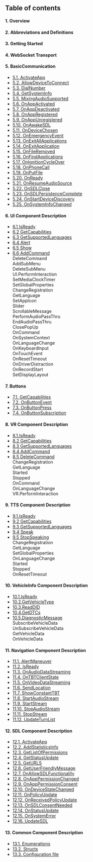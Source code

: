 ## Table of contents

#### 1. Overview

#### 2. Abbreviations and Definitions

#### 3. Getting Started

#### 4. WebSocket Transport

#### 5. BasicCommunication
 -   [5.1. ActivateApp](BasicCommunication/ActivateApp/index.md#activateapp)
 -   [5.2. AllowDeviceToConnect](BasicCommunication/AllowDeviceToConnect/index.md#allowdevicetoconnect)
 -   [5.3. DialNumber](BasicCommunication/DialNumber/index.md#dialnumber)
 -   [5.4. GetSystemInfo](BasicCommunication/GetSystemInfo/index.md#getsysteminfo)
 -   [5.5. MixingAudioSupported](BasicCommunication/MixingAudioSupported/index.md#mixingaudiosupported)
 -   [5.6. OnAppActivated](BasicCommunication/OnAppActivated/index.md#onappactivated)
 -   [5.7. OnAppDeactivated](BasicCommunication/OnAppDeactivated/index.md#onappdeactivated)
 -   [5.8. OnAppRegistered](BasicCommunication/OnAppRegistered/index.md#onappregistered)
 -   [5.9. OnAppUnregistered](BasicCommunication/OnAppUnregistered/index.md#onappunregistered)
 -   [5.10. OnAwakeSDL](BasicCommunication/OnAwakeSDL/index.md#onawakesdl)
 -   [5.11. OnDeviceChosen](BasicCommunication/OnDeviceChosen/index.md#ondevicechosen)
 -   [5.12. OnEmergencyEvent](BasicCommunication/OnEmergencyEvent/index.md#onemergencyevent)
 -   [5.13. OnExitAllApplications](BasicCommunication/OnExitAllApplications/index.md#onexitallapplications)
 -   [5.14. OnExitApplication](BasicCommunication/OnExitApplication/index.md#onexitapplication)
 -   [5.15. OnFileRemoved](BasicCommunication/OnFileRemoved/index.md#onfileremoved) 
 -   [5.16. OnFindApplications](BasicCommunication/OnFindApplications/index.md#onfindapplications) 
 -   [5.17. OnIgnitionCycleOver](BasicCommunication/OnIgnitionCycleOver/index.md#onignitioncycleover)
 -   [5.18. OnPhoneCall](BasicCommunication/OnPhoneCall/index.md#onphonecall)
 -   [5.19. OnPutFile](BasicCommunication/OnPutFile/index.md#onputfile)
 -   [5.20. OnReady](BasicCommunication/OnReady/index.md#onready)
 -   [5.21. OnResumeAudioSource](BasicCommunication/OnResumeAudioSource/index.md#onresumeaudiosource)
 -   [5.22. OnSDLClose](BasicCommunication/OnSDLClose/index.md#onsdlclose)
 -   [5.23. OnSDLPersistenceComplete](BasicCommunication/OnSDLPersistenceComplete/index.md#onsdlpersistencecomplete)
 -   [5.24. OnStartDeviceDiscovery](BasicCommunication/OnStartDeviceDiscovery/index.md#onstartdevicediscovery)
 -   [5.25. OnSystemInfoChanged](BasicCommunication/OnSystemInfoChanged/index.md#notification)
 
#### 6. UI Component Description
-    [6.1 IsReady]()  
-    [6.2 GetCapabilities]()  
-    [6.3 GetSupportedLanguages]()  
-    [6.4 Alert]()  
-    [6.5 Show]()  
-    [6.6 AddCommand]()  
DeleteCommand  
AddSubMenu  
DeleteSubMenu  
UI.PerformInteraction  
SetMediaClockTimer  
SetGlobalProperties  
ChangeRegistration  
GetLanguage  
SetAppIcon  
Slider  
ScrollableMessage  
PerformAudioPassThru    
EndAudioPassThru  
ClosePopUp  
OnCommand  
OnSystemContext  
OnLanguageChange  
OnKeyboardInput  
OnTouchEvent  
OnResetTimeout  
OnDriverDistraction  
OnRecordStart  
SetDisplayLayout

#### 7. Buttons  
 -   [7.1. GetCapabilities](Buttons/GetCapabilities/index.md#getcapabilities)
 -   [7.2. OnButtonEvent](Buttons/OnButtonEvent/index.md#onbuttonevent)
 -   [7.3. OnButtonPress](Buttons/OnButtonPress/index.md#onbuttonpress) 
 -   [7.4. OnButtonSubscription](Buttons/OnButtonSubscription/index.md#onbuttonsubscription) 

#### 8. VR Component Description  
 -   [8.1.IsReady]()  
 -   [8.2 GetCapabilities]()  
 -   [8.3 GetSupportedLanguages]()  
 -   [8.4 AddCommand]()  
 -   [8.5 DeleteCommand]()  
ChangeRegistration  
GetLanguage  
Started  
Stopped  
OnCommand  
OnLanguageChange  
VR.PerformInteraction

#### 9. TTS Component Description  
 -   [9.1.IsReady]()  
 -   [9.2 GetCapabilities]()  
 -   [9.3 GetSupportedLanguages]()  
 -   [9.4 Speak]()  
 -   [9.5 StopSpeaking]()  
ChangeRegistration  
GetLanguage  
SetGlobalProperties  
OnLanguageChange  
Started  
Stopped  
OnResetTimeout

#### 10. VehicleInfo Component Description  
 -   [10.1.IsReady]()  
 -   [10.2.GetVehicleType]()  
 -   [10.3.ReadDID]() 
 -   [10.4.GetDTCs]()  
 -   [10.5.DiagnosticMessage]()  
SubscribeVehicleData  
UnSubscribeVehicleData  
GetVehicleData  
OnVehicleData

#### 11. Navigation Component Description
-  [11.1. AlertManeuver](Navigation/AlertManeuver/index.md#alertmaneuver) 
-  [11.2. IsReady](Navigation/IsReady/index.md#isready) 
-  [11.3. OnAudioDataStreaming](Navigation/OnAudioDataStreaming/index.md#onaudiodatastreaming) 
-  [11.4. OnTBTClientState](Navigation/OnTBTClientState/index.md#ontbtclientstate) 
-  [11.5. OnVideoDataStreaming](Navigation/OnVideoDataStreaming/index.md#onvideodatastreaming) 
-  [11.6. SendLocation](Navigation/SendLocation/index.md#sendlocation) 
-  [11.7. ShowConstantTBT](Navigation/ShowConstantTBT/index.md#showconstanttbt) 
-  [11.8. StartAudioStream](Navigation/StartAudioStream/index.md#startaudiostream) 
-  [11.9. StartStream](Navigation/StartStream/index.md#startstream) 
-  [11.10. StopAudioStream](Navigation/StopAudioStream/index.md#stopaudiostream) 
-  [11.11. StopStream](Navigation/StopStream/index.md#stopstream) 
-  [11.12. UpdateTurnList](Navigation/UpdateTurnList/index.md#updateturnlist)  

#### 12. SDL Component Description
-   [12.1. ActivateApp](SDL/ActivateApp/index.md#activateapp)
-   [12.2. AddStatisticsInfo](SDL/AddStatisticsInfo/index.md#addstatisticsinfo)  
-   [12.3. GetListOfPermissions](SDL/GetListOfPermissions/index.md#getlistofpermissions)
-   [12.4. GetStatusUpdate](SDL/GetStatusUpdate/index.md#getstatusupdate)  
-   [12.5. GetURLS](SDL/GetURLS/index.md#geturls)  
-   [12.6. GetUserFriendlyMessage](SDL/GetUserFriendlyMessage/index.md#getuserfriendlymessage)  
-   [12.7. OnAllowSDLFunctionality](SDL/OnAllowSDLFunctionality/index.md#onallowsdlfunctionality)
-   [12.8. OnAppPermissionChanged](SDL/OnAppPermissionChanged/index.md#onapppermissionchanged)  
-   [12.9. OnAppPermissionConsent](SDL/OnAppPermissionConsent/index.md)  
-   [12.10. OnDeviceStateChanged](SDL/OnDeviceStateChanged/index.md#ondevicestatechanged)  
-   [12.11. OnPolicyUpdate](SDL/OnPolicyUpdate/index.md#onpolicyupdate)  
-   [12.12. OnReceivedPolicyUpdate](SDL/OnReceivedPolicyUpdate/index.md#onreceivedpolicyupdate)  
-   [12.13. OnSDLConsentNeeded](SDL/OnSDLConsentNeeded/index.md#onsdlconsentneeded)
-   [12.14. OnStatusUpdate](SDL/OnStatusUpdate/index.md#onstatusupdate)
-   [12.15. OnSystemError](SDL/OnSystemError/index.md#onsystemerror)
-   [12.16. UpdateSDL](SDL/UpdateSDL/index.md#updatesdl)  

#### 13. Common Component Description  
-  [13.1. Enumerations](Guide_index#enumerations)  
-  [13.2. Structs](Guide_index#structs)
-  [13.3. Configuration file]()
 

 



